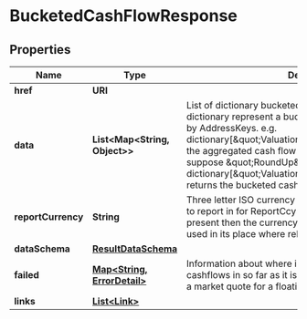 

# BucketedCashFlowResponse


## Properties

Name | Type | Description | Notes
------------ | ------------- | ------------- | -------------
**href** | **URI** |  |  [optional]
**data** | **List&lt;Map&lt;String, Object&gt;&gt;** | List of dictionary bucketed cash flow result set.  Each dictionary represent a bucketed cashflow result set keyed by AddressKeys.  e.g. dictionary[\&quot;Valuation/CashFlowAmount\&quot;] for the aggregated cash flow amount for the bucket.  e.g. suppose \&quot;RoundUp\&quot; method, then dictionary[\&quot;Valuation/CashFlowDate/RoundUp\&quot;] returns the bucketed cashflow date. |  [optional]
**reportCurrency** | **String** | Three letter ISO currency string indicating what currency to report in for ReportCcy denominated queries.  If not present then the currency of the relevant portfolio will be used in its place where relevant. |  [optional]
**dataSchema** | [**ResultDataSchema**](ResultDataSchema.md) |  |  [optional]
**failed** | [**Map&lt;String, ErrorDetail&gt;**](ErrorDetail.md) | Information about where instruments have failed to return cashflows in so far as it is available.  e.g., failure to retrieve a market quote for a floating rate instrument. |  [optional]
**links** | [**List&lt;Link&gt;**](Link.md) |  |  [optional]



